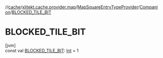 //[cache](../../../../index.md)/[xlitekt.cache.provider.map](../../index.md)/[MapSquareEntryTypeProvider](../index.md)/[Companion](index.md)/[BLOCKED_TILE_BIT](-b-l-o-c-k-e-d_-t-i-l-e_-b-i-t.md)

# BLOCKED_TILE_BIT

[jvm]\
const val [BLOCKED_TILE_BIT](-b-l-o-c-k-e-d_-t-i-l-e_-b-i-t.md): [Int](https://kotlinlang.org/api/latest/jvm/stdlib/kotlin/-int/index.html) = 1

